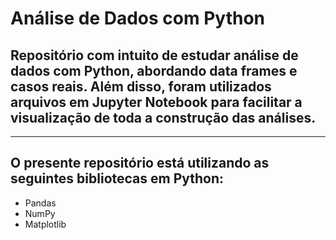 # Análise de Dados com Python

## Repositório com intuito de estudar análise de dados com Python, abordando data frames e casos reais. Além disso, foram utilizados arquivos em Jupyter Notebook para facilitar a visualização de toda a construção das análises.

---
## O presente repositório está utilizando as seguintes bibliotecas em Python:
- Pandas
- NumPy
- Matplotlib
